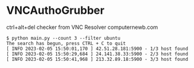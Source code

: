 # VNCAuthoGrubber
ctrl+alt+del checker from VNC Resolver computernewb.com

```
$ python main.py --count 3 --filter ubuntu 
The search has begun, press CTRL + C to quit
[ INFO 2023-02-05 15:50:01,170 ] 42.51.28.181:5900 - 1/3 host found
[ INFO 2023-02-05 15:50:29,684 ] 24.141.38.33:5900 - 2/3 host found
[ INFO 2023-02-05 15:50:41,968 ] 213.32.89.18:5900 - 3/3 host found
```
